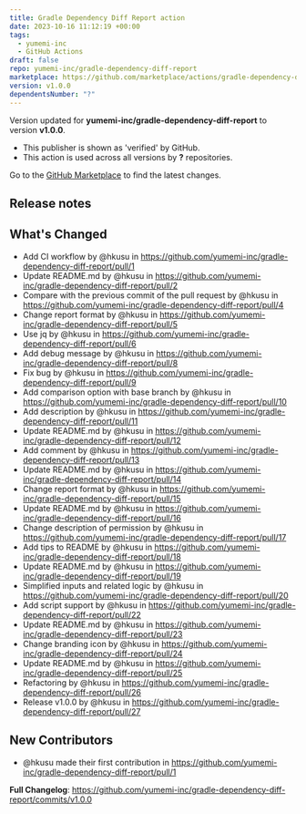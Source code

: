```yaml
---
title: Gradle Dependency Diff Report action
date: 2023-10-16 11:12:19 +00:00
tags:
  - yumemi-inc
  - GitHub Actions
draft: false
repo: yumemi-inc/gradle-dependency-diff-report
marketplace: https://github.com/marketplace/actions/gradle-dependency-diff-report-action
version: v1.0.0
dependentsNumber: "?"
---
```



Version updated for **yumemi-inc/gradle-dependency-diff-report** to version **v1.0.0**.
- This publisher is shown as 'verified' by GitHub.
- This action is used across all versions by **?** repositories.

Go to the [GitHub Marketplace](https://github.com/marketplace/actions/gradle-dependency-diff-report-action) to find the latest changes.

## Release notes

## What's Changed
* Add CI workflow by @hkusu in https://github.com/yumemi-inc/gradle-dependency-diff-report/pull/1
* Update README.md by @hkusu in https://github.com/yumemi-inc/gradle-dependency-diff-report/pull/2
* Compare with the previous commit of the pull request by @hkusu in https://github.com/yumemi-inc/gradle-dependency-diff-report/pull/4
* Change report format by @hkusu in https://github.com/yumemi-inc/gradle-dependency-diff-report/pull/5
* Use jq by @hkusu in https://github.com/yumemi-inc/gradle-dependency-diff-report/pull/6
* Add debug message by @hkusu in https://github.com/yumemi-inc/gradle-dependency-diff-report/pull/8
* Fix bug by @hkusu in https://github.com/yumemi-inc/gradle-dependency-diff-report/pull/9
* Add comparison option with base branch by @hkusu in https://github.com/yumemi-inc/gradle-dependency-diff-report/pull/10
* Add description by @hkusu in https://github.com/yumemi-inc/gradle-dependency-diff-report/pull/11
* Update README.md by @hkusu in https://github.com/yumemi-inc/gradle-dependency-diff-report/pull/12
* Add comment by @hkusu in https://github.com/yumemi-inc/gradle-dependency-diff-report/pull/13
* Update README.md by @hkusu in https://github.com/yumemi-inc/gradle-dependency-diff-report/pull/14
* Change report format by @hkusu in https://github.com/yumemi-inc/gradle-dependency-diff-report/pull/15
* Update README.md by @hkusu in https://github.com/yumemi-inc/gradle-dependency-diff-report/pull/16
* Change description of permission by @hkusu in https://github.com/yumemi-inc/gradle-dependency-diff-report/pull/17
* Add tips to README by @hkusu in https://github.com/yumemi-inc/gradle-dependency-diff-report/pull/18
* Update README.md by @hkusu in https://github.com/yumemi-inc/gradle-dependency-diff-report/pull/19
* Simplified inputs and related logic by @hkusu in https://github.com/yumemi-inc/gradle-dependency-diff-report/pull/20
* Add script support by @hkusu in https://github.com/yumemi-inc/gradle-dependency-diff-report/pull/22
* Update README.md by @hkusu in https://github.com/yumemi-inc/gradle-dependency-diff-report/pull/23
* Change branding icon by @hkusu in https://github.com/yumemi-inc/gradle-dependency-diff-report/pull/24
* Update README.md by @hkusu in https://github.com/yumemi-inc/gradle-dependency-diff-report/pull/25
* Refactoring by @hkusu in https://github.com/yumemi-inc/gradle-dependency-diff-report/pull/26
* Release v1.0.0 by @hkusu in https://github.com/yumemi-inc/gradle-dependency-diff-report/pull/27

## New Contributors
* @hkusu made their first contribution in https://github.com/yumemi-inc/gradle-dependency-diff-report/pull/1

**Full Changelog**: https://github.com/yumemi-inc/gradle-dependency-diff-report/commits/v1.0.0
